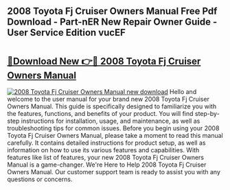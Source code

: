 ## 2008 Toyota Fj Cruiser Owners Manual Free Pdf Download - Part-nER New Repair Owner Guide - User Service Edition vucEF

# <h2><a href="http://bc14909.oget.top/?id=2008+Toyota+Fj+Cruiser+Owners+Manual">🔗Download New 👉🔴 2008 Toyota Fj Cruiser Owners Manual</a></h2>

[![2008 Toyota Fj Cruiser Owners Manual new download](https://i.imgur.com/5g1atiW.png)](http://bc14909.oget.top/?id=2008+Toyota+Fj+Cruiser+Owners+Manual)
Hello and welcome to the user manual for your brand new 2008 Toyota Fj Cruiser Owners Manual. This guide is specifically designed to familiarize you with the features, functions, and benefits of your product. You will find step-by-step instructions for installation, usage, and maintenance, as well as troubleshooting tips for common issues. Before you begin using your 2008 Toyota Fj Cruiser Owners Manual, please take a moment to read this manual carefully. It contains detailed instructions for product setup, as well as information on how to use its various features and capabilities. With features like list of features, your new 2008 Toyota Fj Cruiser Owners Manual is a game-changer. We're Here to Help 2008 Toyota Fj Cruiser Owners Manual. Our customer support team is ready to assist you with any questions or concerns.
